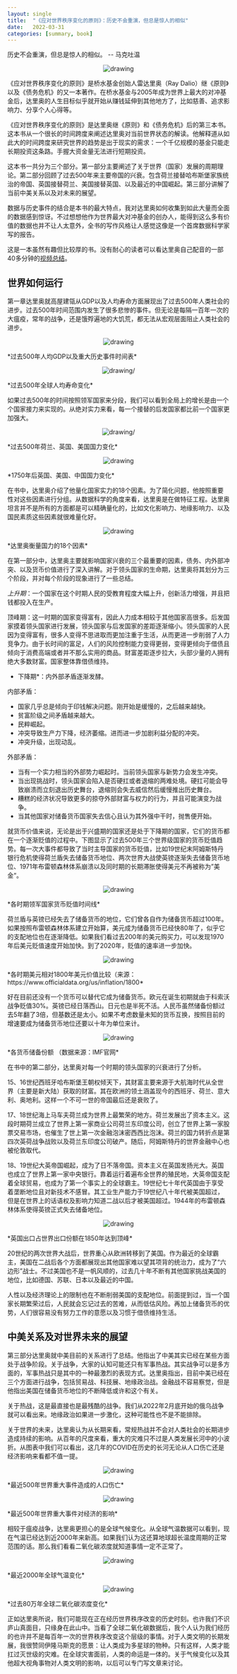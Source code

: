 ```yaml
---
layout: single
title:  "《应对世界秩序变化的原则》：历史不会重演，但总是惊人的相似"
date:   2022-03-31
categories: [summary, book]
---
```

历史不会重演，但总是惊人的相似。    -- 马克吐温

<p align="center">
    <img src="/assets/images/2022-03-31/640.png" alt="drawing"/>
</p>

《应对世界秩序变化的原则》是桥水基金创始人雷达里奥（Ray Dalio）继《原则》以及《债务危机》的又一本著作。在桥水基金与2005年成为世界上最大的对冲基金后，达里奥的人生目标似乎就开始从赚钱延伸到其他地方了，比如慈善、追求影响力、分享个人心得等。

《应对世界秩序变化的原则》是达里奥继《原则》和《债务危机》后的第三本书。这本书从一个很长的时间跨度来阐述达里奥对当前世界状态的解读。他解释道从如此大的时间跨度来研究世界的趋势是出于现实的需求：一个千亿规模的基金只能走长期投资这条路。手握大资金量无法进行短期投资。

这本书一共分为三个部分。第一部分主要阐述了关于世界（国家）发展的周期理论。第二部分回顾了过去500年来主要帝国的兴衰。包含荷兰接替哈布斯堡家族统治的帝国、英国接替荷兰、美国接替英国、以及最近的中国崛起。第三部分讲解了当前中美关系以及对未来的展望。

数据与历史事件的结合是本书的最大特点，我对达里奥如何收集到如此大量而全面的数据感到惊讶。不过想想他作为世界最大对冲基金的创办人，能得到这么多有价值的数据也并不让人太意外，全书的写作风格让人感觉这像是一个首席数据科学家写的报告。

这是一本虽然有趣但比较厚的书。没有耐心的读者可以看达里奥自己配音的一部40多分钟的[视频总结](https://www.bilibili.com/video/BV1c34y187S2?spm_id_from=333.337.search-card.all.click)。

## 世界如何运行

第一章达里奥就高屋建瓴从GDP以及人均寿命方面展现出了过去500年人类社会的进步。过去500年时间范围内发生了很多悲惨的事件。但无论是每隔一百年一次的大瘟疫，常年的战争，还是饿殍遍地的大饥荒，都无法从宏观层面阻止人类社会的进步。

<p align="center">
    <img src="/assets/images/2022-03-31/AA9C80C4-06BC-40A3-A3B9-01459396C598.jpeg" alt="drawing"/>
</p>
*过去500年人均GDP以及重大历史事件时间表*

<p align="center">
    <img src="/assets/images/2022-03-31/076E18EF-8BF1-4C45-9480-D313EACC9157.jpeg" alt="drawing/">
</p>
*过去500年全球人均寿命变化*

如果过去500年的时间按照领军国家来分段，我们可以看到全局上的增长是由一个个国家接力来实现的。从绝对实力来看，每一个接替的后发国家都比前一个国家更加强大。

<p align="center">
    <img src="/assets/images/2022-03-31/9932A540-2515-4B77-889F-0B6389FE5F83.jpeg" alt="drawing/">
</p>
*过去500年荷兰、英国、美国国力变化*

<p align="center">
    <img src="/assets/images/2022-03-31/EECD9809-75A0-4AE6-8860-7900520B95CC.jpeg" alt="drawing"/>
</p>
*1750年后英国、美国、中国国力变化*

在书中，达里奥介绍了他量化国家实力的18个因素。为了简化问题，他按照重要性对这些因素进行分组。从数据科学的角度来看，达里奥是在做特征工程。达里奥坦言并不是所有的方面都是可以精确量化的，比如文化影响力、地缘影响力、以及国民素质这些因素就很难量化好。

<p align="center">
    <img src="/assets/images/2022-03-31/CC62E65C-BB6E-4ECB-97FC-27D6DDB26F56.jpeg" alt="drawing"/>
</p>
*达里奥衡量国力的18个因素*

在第一部分中，达里奥主要就影响国家兴衰的三个最重要的因素，债务、内外部冲突、以及货币价值进行了深入讲解。对于领头国家的生命期，达里奥将其划分为三个阶段，并对每个阶段的现象进行了一些总结。

*上升期*：一个国家在这个时期人民的受教育程度大幅上升，创新活力增强，并且把钱都投入在生产。

顶峰期：这一时期的国家变得富有，因此人力成本相较于其他国家高很多。后发国家摸着领头国家进行发展，领头国家与后发国家的差距逐渐缩小。领头国家的人民因为变得富有，很多人变得不思进取而更加注重于生活，从而更进一步削弱了人力竞争力。由于长时间的富足，人们的风险控制能力变得更弱，变得更倾向于借债且倾向于消费高端或者并不那么实用的商品。财富差距逐步拉大，头部少量的人拥有绝大多数财富。国家整体靠借债维持。


* 下降期*：内外部矛盾逐渐发酵。

内部矛盾：
* 国家几乎总是倾向于印钱解决问题。刚开始是缓慢的，之后越来越快。
* 贫富阶级之间矛盾越来越大。
* 民粹崛起。
* 冲突导致生产力下降，经济萎缩。进而进一步加剧利益分配的冲突。
* 冲突升级，出现动乱。

外部矛盾：
* 当有一个实力相当的外部势力崛起时。当前领头国家与新势力会发生冲突。
* 当出现挑战时，领头国家会陷入是否硬扛或者退缩的两难处境。硬扛可能会导致崩溃而立刻退出历史舞台，退缩则会失去威信然后缓慢推出历史舞台。
* 糟糕的经济状况导致更多的掠夺外部财富与权力的行为，并且可能演变为战争。
* 当其他国家对储备货币国家失去信心且认为其外强中干时，抛售便开始。

就货币价值来说，无论是出于兴盛期的国家还是处于下降期的国家，它们的货币都在一个逐渐贬值的过程中。下图显示了过去500年三个世界级国家的货币贬值趋势。每一次大事件都导致了当时主导国家的货币贬值，比如19世纪末阿姆斯特丹银行危机使得荷兰盾失去储备货币地位、两次世界大战使英镑逐渐失去储备货币地位、1971年布雷顿森林体系崩溃以及同时期的长期滞胀使得美元不再被称为”美金“。

<p align="center">
    <img src="/assets/images/2022-03-31/7CF9CCF0-0C21-42E4-A3FC-EFA7549E2C7E.jpeg" alt="drawing"/>
</p>
*各时期领军国家货币贬值时间线*

荷兰盾与英镑已经失去了储备货币的地位，它们曾各自作为储备货币超过100年。如果按照布雷顿森林体系建立开始算，美元成为储备货币已经快80年了，似乎它的支配地位也在逐渐降低。如果我们看过去200年的美元购买力，可以发现1970年后美元贬值速度开始加快。到了2020年，贬值的速率进一步加快。

<p align="center">
    <img src="/assets/images/2022-03-31/inflation.png" alt="drawing"/>
</p>
*各时期美元相对1800年美元价值比较（来源：https://www.officialdata.org/us/inflation/1800*

好在目前还没有一个货币可以替代它成为储备货币。欧元在诞生初期就由于科索沃战争贬值30%。英镑已经日落西山。日元也是半死不活。人民币虽然储备份额过去5年翻了3倍，但基数还是太小。如果不考虑数量未知的货币互换，按照目前的增速要成为储备货币地位还要以十年为单位来计。

<p align="center">
    <img src="/assets/images/2022-03-31/reserve.png" alt="drawing"/>
</p>
*各货币储备份额 （数据来源：IMF官网*

在书中的第二部分，达里奥对每一个时期的领头国家的兴衰进行了分析。

15、16世纪西班牙哈布斯堡王朝权倾天下，其财富主要来源于大航海时代从全世界（主要是新大陆）获取的财富。其在欧洲的领土涵盖现今的西班牙、荷兰、意大利、奥地利。这样一个不可一世的帝国最后还是衰败了。

17、18世纪海上马车夫荷兰成为世界上最繁荣的地方。荷兰发展出了资本主义。这段时期荷兰成立了世界上第一家商业公司荷兰东印度公司，创立了世界上第一家股票交易市场，也催生了世上第一次金融泡沫密西西比泡沫。荷兰的国力转折点是第四次英荷战争战败以及荷兰东印度公司破产。随后，阿姆斯特丹的世界金融中心也被伦敦取代。

18、19世纪大英帝国崛起，成为了日不落帝国。资本主义在英国发扬光大。英国也成立了世界上第一家中央银行。靠着运行着遍布全世界的殖民地，大英帝国支配着全球贸易，也成为了第一个事实上的全球霸主。19世纪七十年代英国由于享受着垄断地位且对新技术不感冒。其工业生产能力于19世纪八十年代被美国超过，但是在世界上的话语权及影响力知道二战以后才被美国超过。1944年的布雷顿森林体系使得英镑正式失去储备地位。

<p align="center">
    <img src="/assets/images/2022-03-31/A0B5E5B0-2BBF-47C6-B180-8B445D16EF21.jpeg" alt="drawing"/>
</p>
*英国出口占世界出口份额在1850年达到顶峰*

20世纪的两次世界大战后，世界重心从欧洲转移到了美国。作为最近的全球霸主，美国在二战后各个方面都展现出其他国家难以望其项背的统治力，成为了“六边形”战士。不过美国也不是一帆风顺的，过去几十年不断有其他国家挑战美国的地位，比如德国、苏联、日本以及最近的中国。

人性以及经济理论上的限制也在不断削弱美国的支配地位。前面提到过，当一个国家长期繁荣过后，人民就会忘记过去的苦难，从而低估风险。再加上储备货币的优势，人们很容易没有努力工作的意愿以及习惯于借债维持生活。

## 中美关系及对世界未来的展望

第三部分达里奥就中美目前的关系进行了总结。他指出了中美其实已经在某些方面处于战争阶段。关于战争，大家的认知可能还只有军事热战。其实战争可以是多方面的，军事热战只是其中的一种最激烈的表现方式。达里奥指出，目前中美已经在三个方面进行战争，包括贸易战、科技展、地缘政治战。金融战不容易察觉，但是他指出美国在储备货币地位的不断降低或许和这个有关。

关于热战，这是最直接也是最残酷的战争。我们从2022年2月底开始的俄乌战争就可以看出来。地缘政治如果进一步激化，这种可能性也不是不能排除。

关于世界的未来，达里奥认为从长期来看，常规热战并不会对人类社会的长期进步造成持续的影响。从百年的尺度来看，重大的灾难只不过是人类发展长河中的小波折。从图表中我们可以看出，这几年的COVID在历史的长河无论从人口伤亡还是经济影响来看都不值一提。

<p align="center">
    <img src="/assets/images/2022-03-31/D0F4B7C5-223E-492A-BAD1-863AC28801DD.jpeg" alt="drawing"/>
</p>
*最近500年世界重大事件造成的人口伤亡*

<p align="center">
    <img src="/assets/images/2022-03-31/AD212FB9-E639-471C-BE67-CDE804ADA940.jpeg" alt="drawing"/>
</p>
*最近500年世界重大事件对经济的影响*

相较于瘟疫战争，达里奥更担心的是全球气候变化。从全球气温数据可以看到，现在气温已经达到近2000年来新高。如果我们认为这还算地球超长温度周期的正常范围的话。那么我们看看二氧化碳浓度就知道事情一定不正常了。

<p align="center">
    <img src="/assets/images/2022-03-31/38D90495-D6E6-4900-81B8-3D2D6EAA7A60.jpeg" alt="drawing"/>
</p>
*最近2000年全球气温变化*

<p align="center">
    <img src="/assets/images/2022-03-31/co2.png" alt="drawing"/>
</p>
*过去80万年全球二氧化碳浓度变化*

正如达里奥所说，我们可能现在正在经历世界秩序改变的历史时刻。也许我们不识庐山真面目，只缘身在此山中。当看了全球二氧化碳数据后，我个人认为我们经历的也许并不是每百年一次的世界秩序改变这个层级的事情。对于人类文明的长期发展，我很赞同伊隆马斯克的愿景：让人类成为多星球的物种。只有这样，人类才能扛过灭世级的灾难。在全球灾害面前，人类的命运是一体的。关于气候变化以及其他超大视角事物对人类文明的影响，以后可以专门写文章来讨论。